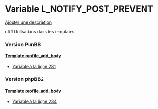 # Variable L_NOTIFY_POST_PREVENT
[Ajouter une description](https://fa-tvars.appspot.com/L_NOTIFY_POST_PREVENT)

n## Utilisations dans les templates

### Version PunBB

#### [Template profile_add_body](punbb/profile_add_body.md)
* [Variable à la ligne 281](../punbb/profile_add_body.tpl#L281)

### Version phpBB2

#### [Template profile_add_body](subsilver/profile_add_body.md)
* [Variable à la ligne 234](../subsilver/profile_add_body.tpl#L234)